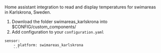 Home assistant integration to read and display temperatures for swimareas in Karlskrona, Sweden.

1. Download the folder swimareas_karlskrona into $CONFIG/custom_components/
2. Add configuration to your ```configuration.yaml```
```
sensor:
    - platform: swimareas_karlskrona
    ```
    
